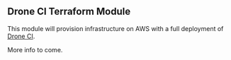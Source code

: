 ## Drone CI Terraform Module

This module will provision infrastructure on AWS with a full deployment of [Drone CI](https://drone.io/).

More info to come.
